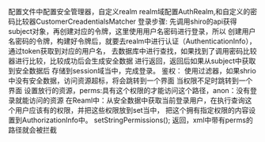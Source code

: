 配置文件中配置安全管理器，自定义realm
realm域配置AuthRealm,和自定义的密码比较器CustomerCreadentialsMatcher
登录步骤:   先调用shiro的api获得subject对象，再创建对应的令牌，这里使用用户名密码进行登录，所以
创建用户名密码的令牌，构建好令牌后，就要去realm中进行认证（AuthenticationInfo），通过token获取到对应的用户名，
去数据库中进行查找，如果找到了调用密码比较器进行比较，比较成功后会生成安全数据 进行返回，返回后如果从subject中获取到安全数据后
存储到session域当中，完成登录。
鉴权：
使用过滤器，如果shrio中没有安全数据，访问资源超标，将会跳转到一个界面
当权限不足时跳转到一个界面
设置放行的资源，perms:具有这个权限的才能访问这个路径，anon：没有登录就能访问的资源
在Reaml中：从安全数据中获取当前登录用户，在执行查询这个用户应该有的权限，并把这些权限放到set当中，
把这个拥有指定权限的内容设置到AuthorizationInfo中。 setStringPermissions(); 返回，xml中带有perms的路径就会被拦截
